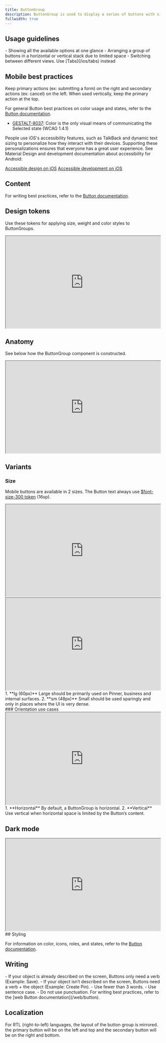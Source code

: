 ```yaml
---
title: ButtonGroup
description: ButtonGroup is used to display a series of buttons with similar actions. Use ButtonGroup to ensure consistent spacing and wrapping behavior.
fullwidth: true
---
```


<ImgContainer src="https://i.pinimg.com/originals/1c/fe/71/1cfe71a46c02a0215da0634c29acd2f1.png" alt="A set of two buttons side by side. The left button is secondary and the right button is primary. " />

## Usage guidelines

<TwoCol>
  <Group>
    <Do title="When to use" />
    - Showing all the available options at one glance
    - Arranging a group of buttons in a horizontal or vertical stack due to limited space
  </Group>
  <Group>
  <Dont title="When not to use" />
     - Switching between different views. Use [Tabs](/ios/tabs) instead
  </Group>
</TwoCol>

## Mobile best practices

Keep primary actions (ex: submitting a form) on the right and secondary actions (ex: cancel) on the left. When used vertically, keep the primary action at the top.

For general Button best practices on color usage and states, refer to the [Button documentation](/ios/button).

<AccessibilitySection codeStatus="backlogged" designStatus="issues" designReviewDate="June 3, 2024">
  <ul>
    <li><a href="https://jira.pinadmin.com/browse/GESTALT-8037" target="_blank">GESTALT-8037</a>: Color is the only visual means of communicating the Selected state (WCAG 1.4.1)</li>
  </ul>
</AccessibilitySection>

People use iOS's accessibility features, such as TalkBack and dynamic text sizing to personalize how they interact with their devices. Supporting these personalizations ensures that everyone has a great user experience. See Material Design and development documentation about accessibility for Android:

[Accessible design on iOS](https://developer.apple.com/design/human-interface-guidelines/accessibility/overview/introduction/)
[Accessible development on iOS](https://developer.apple.com/accessibility/ios/)

## Content

For writing best practices, refer to the [Button documentation](/ios/button).

## Design tokens

Use these tokens for applying size, weight and color styles to ButtonGroups.
<br/>

<iframe style={{border:0}} width="100%" height="300" src="https://www.figma.com/embed?embed_host=share&url=https%3A%2F%2Fwww.figma.com%2Ffile%2FAHcKJDgb7E7YswlgW1wY8E%2FGestalt-for-iOS%3Ftype%3Ddesign%26node-id%3D39244%253A751%26mode%3Ddesign%26t%3DKmwVNK2zlshOfSby-1" allowfullscreen></iframe>

## Anatomy

See below how the ButtonGroup component is constructed.
<br/>

<iframe style={{border:0}} width="100%" height="300" src="https://www.figma.com/embed?embed_host=share&url=https%3A%2F%2Fwww.figma.com%2Ffile%2FAHcKJDgb7E7YswlgW1wY8E%2FGestalt-for-iOS%3Ftype%3Ddesign%26node-id%3D39244%253A900%26mode%3Ddesign%26t%3DKmwVNK2zlshOfSby-1" allowfullscreen></iframe>

## Variants

### Size

Mobile buttons are available in 2 sizes. The Button text always use [$font-size-300 token](/foundations/design_tokens/overview#Font-size) (16sp).
<br/>

<iframe style={{border:0}} width="100%" height="300" src="https://www.figma.com/embed?embed_host=share&url=https%3A%2F%2Fwww.figma.com%2Ffile%2FAHcKJDgb7E7YswlgW1wY8E%2FGestalt-for-iOS%3Ftype%3Ddesign%26node-id%3D39244%253A603%26mode%3Ddesign%26t%3DKmwVNK2zlshOfSby-1" allowfullscreen></iframe>
<br/>

<iframe style={{border:0}} width="100%" height="300" src="https://www.figma.com/embed?embed_host=share&url=https%3A%2F%2Fwww.figma.com%2Ffile%2FAHcKJDgb7E7YswlgW1wY8E%2FGestalt-for-iOS%3Ftype%3Ddesign%26node-id%3D39244%253A529%26mode%3Ddesign%26t%3DKmwVNK2zlshOfSby-1" allowfullscreen></iframe>
1. **lg (60px)**
   Large should be primarily used on Pinner, business and internal surfaces.
2. **sm (48px)**
   Small should be used sparingly and only in places where the UI is very dense.

<br/>
### Orientation use cases

<iframe style={{border:0}} width="100%" height="300" src="https://www.figma.com/embed?embed_host=share&url=https%3A%2F%2Fwww.figma.com%2Ffile%2FAHcKJDgb7E7YswlgW1wY8E%2FGestalt-for-iOS%3Ftype%3Ddesign%26node-id%3D39244%253A677%26mode%3Ddesign%26t%3DKmwVNK2zlshOfSby-1" allowfullscreen></iframe>
1. **Horizontal**
   By default, a ButtonGroup is horizontal.
2. **Vertical**
   Use vertical when horizontal space is limited by the Button’s content.

<br/>

## Dark mode

<iframe style={{border:0}} width="100%" height="300" src="https://www.figma.com/embed?embed_host=share&url=https%3A%2F%2Fwww.figma.com%2Ffile%2FAHcKJDgb7E7YswlgW1wY8E%2FGestalt-for-iOS%3Ftype%3Ddesign%26node-id%3D39244%253A329%26mode%3Ddesign%26t%3DKmwVNK2zlshOfSby-1" allowfullscreen></iframe>
## Styling

For information on color, icons, roles, and states, refer to the [Button documentation](/ios/button).

## Writing

<TwoCol>
  <Group>
    <Do title="Do" />
    - If your object is already described on the screen, Buttons only need a verb (Example: Save).
    - If your object isn’t described on the screen, Buttons need a verb + the object (Example: Create Pin).
    - Use fewer than 3 words.
    - Use sentence case.
  </Group>
  <Group>
  <Dont title="Don't" />
    - Do not use punctuation.
  </Group>
</TwoCol>
For writing best practices, refer to the [web Button documentation](/web/button).

## Localization

For RTL (right-to-left) languages, the layout of the button group is mirrored. the primary button will be on the left and top and the secondary button will be on the right and bottom.

<br/>
<ImgContainer src="https://i.pinimg.com/originals/75/68/86/75688609a17a78159d513407a0a6df42.png" alt="Two sets of buttons, one vertically stacked and one horizontal. The button layout is localized for right-to-left languages. " />
